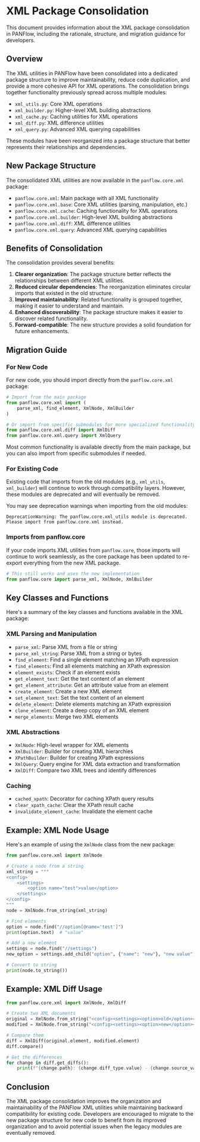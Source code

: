 # XML Package Consolidation

This document provides information about the XML package consolidation in PANFlow, including the rationale, structure, and migration guidance for developers.

## Overview

The XML utilities in PANFlow have been consolidated into a dedicated package structure to improve maintainability, reduce code duplication, and provide a more cohesive API for XML operations. The consolidation brings together functionality previously spread across multiple modules:

- `xml_utils.py`: Core XML operations
- `xml_builder.py`: Higher-level XML building abstractions
- `xml_cache.py`: Caching utilities for XML operations
- `xml_diff.py`: XML difference utilities
- `xml_query.py`: Advanced XML querying capabilities

These modules have been reorganized into a package structure that better represents their relationships and dependencies.

## New Package Structure

The consolidated XML utilities are now available in the `panflow.core.xml` package:

- `panflow.core.xml`: Main package with all XML functionality
- `panflow.core.xml.base`: Core XML utilities (parsing, manipulation, etc.)
- `panflow.core.xml.cache`: Caching functionality for XML operations
- `panflow.core.xml.builder`: High-level XML building abstractions
- `panflow.core.xml.diff`: XML difference utilities
- `panflow.core.xml.query`: Advanced XML querying capabilities

## Benefits of Consolidation

The consolidation provides several benefits:

1. **Clearer organization**: The package structure better reflects the relationships between different XML utilities.
2. **Reduced circular dependencies**: The reorganization eliminates circular imports that existed in the old structure.
3. **Improved maintainability**: Related functionality is grouped together, making it easier to understand and maintain.
4. **Enhanced discoverability**: The package structure makes it easier to discover related functionality.
5. **Forward-compatible**: The new structure provides a solid foundation for future enhancements.

## Migration Guide

### For New Code

For new code, you should import directly from the `panflow.core.xml` package:

```python
# Import from the main package
from panflow.core.xml import (
    parse_xml, find_element, XmlNode, XmlBuilder
)

# Or import from specific submodules for more specialized functionality
from panflow.core.xml.diff import XmlDiff
from panflow.core.xml.query import XmlQuery
```

Most common functionality is available directly from the main package, but you can also import from specific submodules if needed.

### For Existing Code

Existing code that imports from the old modules (e.g., `xml_utils`, `xml_builder`) will continue to work through compatibility layers. However, these modules are deprecated and will eventually be removed.

You may see deprecation warnings when importing from the old modules:

```
DeprecationWarning: The panflow.core.xml_utils module is deprecated. Please import from panflow.core.xml instead.
```

### Imports from panflow.core

If your code imports XML utilities from `panflow.core`, those imports will continue to work seamlessly, as the core package has been updated to re-export everything from the new XML package.

```python
# This still works and uses the new implementation
from panflow.core import parse_xml, XmlNode, XmlBuilder
```

## Key Classes and Functions

Here's a summary of the key classes and functions available in the XML package:

### XML Parsing and Manipulation

- `parse_xml`: Parse XML from a file or string
- `parse_xml_string`: Parse XML from a string or bytes
- `find_element`: Find a single element matching an XPath expression
- `find_elements`: Find all elements matching an XPath expression
- `element_exists`: Check if an element exists
- `get_element_text`: Get the text content of an element
- `get_element_attribute`: Get an attribute value from an element
- `create_element`: Create a new XML element
- `set_element_text`: Set the text content of an element
- `delete_element`: Delete elements matching an XPath expression
- `clone_element`: Create a deep copy of an XML element
- `merge_elements`: Merge two XML elements

### XML Abstractions

- `XmlNode`: High-level wrapper for XML elements
- `XmlBuilder`: Builder for creating XML hierarchies
- `XPathBuilder`: Builder for creating XPath expressions
- `XmlQuery`: Query engine for XML data extraction and transformation
- `XmlDiff`: Compare two XML trees and identify differences

### Caching

- `cached_xpath`: Decorator for caching XPath query results
- `clear_xpath_cache`: Clear the XPath result cache
- `invalidate_element_cache`: Invalidate the element cache

## Example: XML Node Usage

Here's an example of using the `XmlNode` class from the new package:

```python
from panflow.core.xml import XmlNode

# Create a node from a string
xml_string = """
<config>
    <settings>
        <option name="test">value</option>
    </settings>
</config>
"""
node = XmlNode.from_string(xml_string)

# Find elements
option = node.find("//option[@name='test']")
print(option.text)  # "value"

# Add a new element
settings = node.find("//settings")
new_option = settings.add_child("option", {"name": "new"}, "new value")

# Convert to string
print(node.to_string())
```

## Example: XML Diff Usage

```python
from panflow.core.xml import XmlNode, XmlDiff

# Create two XML documents
original = XmlNode.from_string("<config><settings><option>old</option></settings></config>")
modified = XmlNode.from_string("<config><settings><option>new</option></settings></config>")

# Compare them
diff = XmlDiff(original.element, modified.element)
diff.compare()

# Get the differences
for change in diff.get_diffs():
    print(f"{change.path}: {change.diff_type.value} - {change.source_value} -> {change.target_value}")
```

## Conclusion

The XML package consolidation improves the organization and maintainability of the PANFlow XML utilities while maintaining backward compatibility for existing code. Developers are encouraged to migrate to the new package structure for new code to benefit from its improved organization and to avoid potential issues when the legacy modules are eventually removed.